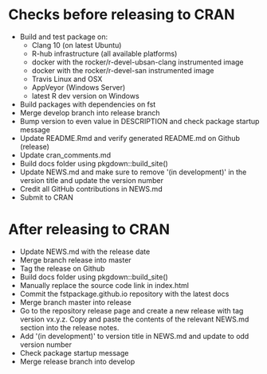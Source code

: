 
# Checks before releasing to CRAN

* Build and test package on:
    - Clang 10 (on latest Ubuntu)
    - R-hub infrastructure (all available platforms)
    - docker with the rocker/r-devel-ubsan-clang instrumented image
    - docker with the rocker/r-devel-san instrumented image
    - Travis Linux and OSX
    - AppVeyor (Windows Server)
    - latest R dev version on Windows
* Build packages with dependencies on fst
* Merge develop branch into release branch
* Bump version to even value in DESCRIPTION and check package startup message
* Update README.Rmd and verify generated README.md on Github (release)
* Update cran_comments.md
* Build docs folder using pkgdown::build_site()
* Update NEWS.md and make sure to remove '(in development)' in the version title
  and update the version number
* Credit all GitHub contributions in NEWS.md
* Submit to CRAN

# After releasing to CRAN

* Update NEWS.md with the release date
* Merge branch release into master
* Tag the release on Github
* Build docs folder using pkgdown::build_site()
* Manually replace the source code link in index.html
* Commit the fstpackage.github.io repository with the latest docs
* Merge branch master into release
* Go to the repository release page and create a new release with tag version vx.y.z.
  Copy and paste the contents of the relevant NEWS.md section into the release notes.
* Add '(in development)' to version title in NEWS.md and update to odd version number
* Check package startup message
* Merge release branch into develop
